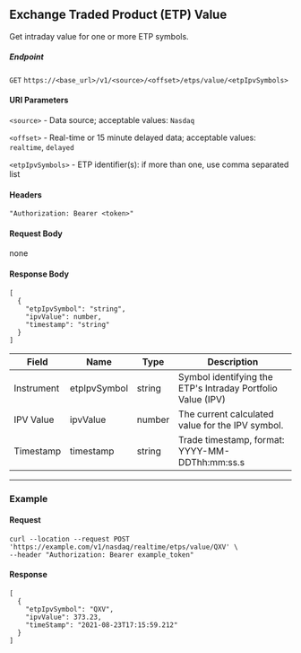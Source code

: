 ## Exchange Traded Product (ETP) Value

Get intraday value for one or more ETP symbols.

##### Endpoint

`GET` `https://<base_url>/v1/<source>/<offset>/etps/value/<etpIpvSymbols>`

#### URI Parameters

`<source>` - Data source; acceptable values: `Nasdaq`

`<offset>` - Real-time or 15 minute delayed data; acceptable values: `realtime`, `delayed`

`<etpIpvSymbols>` - ETP identifier(s): if more than one, use comma separated list

#### Headers

`"Authorization: Bearer <token>"`

#### Request Body

none

#### Response Body

```
[
  {
    "etpIpvSymbol": "string",
    "ipvValue": number,
    "timestamp": "string"
  }
]
```

| Field | Name | Type | Description |
|-------|------|------|-------------|
|Instrument|etpIpvSymbol|string|Symbol identifying the ETP's Intraday Portfolio Value (IPV)|
|IPV Value|ipvValue|number|The current calculated value for the IPV symbol.|
|Timestamp|timestamp|string|Trade timestamp, format: YYYY-MM-DDThh:mm:ss.s|


---


### Example

#### Request

```
curl --location --request POST 'https://example.com/v1/nasdaq/realtime/etps/value/QXV' \
--header "Authorization: Bearer example_token"
```

#### Response

```
[
  {
    "etpIpvSymbol": "QXV",
    "ipvValue": 373.23,
    "timeStamp": "2021-08-23T17:15:59.212"
  }
]
```
